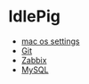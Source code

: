 

# IdlePig

- [mac os settings](apple.md)
- [Git](git.md)
- [Zabbix](zabbix.md)
- [MySQL](mysql.md)